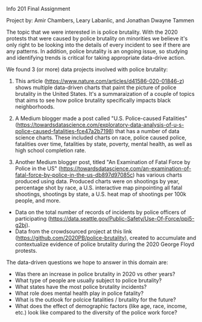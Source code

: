 Info 201 Final Assignment

Project by: Amir Chambers, Leary Labanlic, and Jonathan Dwayne Tammen

The topic that we were interested in is police brutality. With the 2020 protests that were caused by police brutality on minorities we believe it's only right to be looking into the details of every incident to see if there are any patterns. In addition, police brutality is an ongoing issue, so studying and identifying trends is critical for taking appropriate data-drive action.

We found 3 (or more) data projects involved with police brutality:

1. This article (https://www.nature.com/articles/d41586-020-01846-z) shows multiple data-driven charts that paint the picture of police brutality in the United States. It's a summaraization of a couple of topics that aims to see how police brutality specifically impacts black neighborhoods. 

2. A Medium blogger made a post called "U.S. Police-caused Fatalities" (https://towardsdatascience.com/exploratory-data-analysis-of-u-s-police-caused-fatalities-fce47a2b7198) that has a number of data science charts. These included charts on race, police caused police, fatalities over time, fatalities by state, poverty, mental health, as well as high school completion rate. 

3. Another Medium blogger post, titled "An Examination of Fatal Force by Police in the US" (https://towardsdatascience.com/an-examination-of-fatal-force-by-police-in-the-us-db897d97085c) has various charts produced using data. Produced charts were on shootings by year, percentage shot by race, a U.S. interactive map pinpointing all fatal shootings, shootings by state, a U.S. heat map of shootings per 100k people, and more. 

 - Data on the total number of records of incidents by police officers of participating (https://data.seattle.gov/Public-Safety/Use-Of-Force/ppi5-g2bj).
 - Data from the crowdsourced project at this link (https://github.com/2020PB/police-brutality), created to accumulate and contextualize evidence of police brutality during the 2020 George Floyd protests.

 The data-driven questions we hope to answer in this domain are:
  - Was there an increase in police brutality in 2020 vs other years?
  - What type of people are usually subject to police brutality? 
  - What states have the most police brutality incidents?  
  - What role does mental health play in police fatality? 
  - What is the outlook for polcice fatalities / brutality for the future? 
  - What does the effect of demographic factors (like age, race, income, etc.) look like compared     to the diversity of the police work force?  

